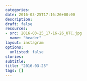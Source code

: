 ```yaml
---
categories:
date: 2016-03-25T17:16:26+00:00
description:
draft: false
resources:
- src: 2016-03-25_17-16-26_UTC.jpg
  name: "header"
layout: instagram
options:
  unlisted: false
stories:
subtitle:
title: "2016-03-25"
tags: []
---
```


 
